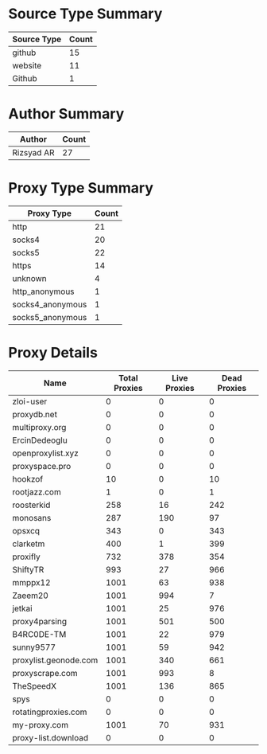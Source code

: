 # Source Type Summary

| Source Type | Count |
|-------------|-------|
| github | 15 |
| website | 11 |
| Github | 1 |


# Author Summary

| Author | Count |
|--------|-------|
| Rizsyad AR | 27 |


# Proxy Type Summary

| Proxy Type | Count |
|------------|-------|
| http | 21 |
| socks4 | 20 |
| socks5 | 22 |
| https | 14 |
| unknown | 4 |
| http_anonymous | 1 |
| socks4_anonymous | 1 |
| socks5_anonymous | 1 |


# Proxy Details

| Name | Total Proxies | Live Proxies | Dead Proxies |
|------|---------------|--------------|---------------|
| zloi-user | 0 | 0 | 0 |
| proxydb.net | 0 | 0 | 0 |
| multiproxy.org | 0 | 0 | 0 |
| ErcinDedeoglu | 0 | 0 | 0 |
| openproxylist.xyz | 0 | 0 | 0 |
| proxyspace.pro | 0 | 0 | 0 |
| hookzof | 10 | 0 | 10 |
| rootjazz.com | 1 | 0 | 1 |
| roosterkid | 258 | 16 | 242 |
| monosans | 287 | 190 | 97 |
| opsxcq | 343 | 0 | 343 |
| clarketm | 400 | 1 | 399 |
| proxifly | 732 | 378 | 354 |
| ShiftyTR | 993 | 27 | 966 |
| mmppx12 | 1001 | 63 | 938 |
| Zaeem20 | 1001 | 994 | 7 |
| jetkai | 1001 | 25 | 976 |
| proxy4parsing | 1001 | 501 | 500 |
| B4RC0DE-TM | 1001 | 22 | 979 |
| sunny9577 | 1001 | 59 | 942 |
| proxylist.geonode.com | 1001 | 340 | 661 |
| proxyscrape.com | 1001 | 993 | 8 |
| TheSpeedX | 1001 | 136 | 865 |
| spys | 0 | 0 | 0 |
| rotatingproxies.com | 0 | 0 | 0 |
| my-proxy.com | 1001 | 70 | 931 |
| proxy-list.download | 0 | 0 | 0 |
